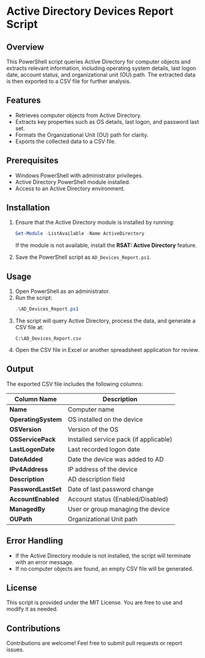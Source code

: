 # Active Directory Devices Report Script

## Overview

This PowerShell script queries Active Directory for computer objects and extracts relevant information, including operating system details, last logon date, account status, and organizational unit (OU) path. The extracted data is then exported to a CSV file for further analysis.

## Features

- Retrieves computer objects from Active Directory.
- Extracts key properties such as OS details, last logon, and password last set.
- Formats the Organizational Unit (OU) path for clarity.
- Exports the collected data to a CSV file.

## Prerequisites

- Windows PowerShell with administrator privileges.
- Active Directory PowerShell module installed.
- Access to an Active Directory environment.

## Installation

1. Ensure that the Active Directory module is installed by running:

   ```powershell
   Get-Module -ListAvailable -Name ActiveDirectory
   ```

   If the module is not available, install the **RSAT: Active Directory** feature.

2. Save the PowerShell script as `AD_Devices_Report.ps1`.

## Usage

1. Open PowerShell as an administrator.
2. Run the script:
   ```powershell
   .\AD_Devices_Report.ps1
   ```
3. The script will query Active Directory, process the data, and generate a CSV file at:
   ```
   C:\AD_Devices_Report.csv
   ```
4. Open the CSV file in Excel or another spreadsheet application for review.

## Output

The exported CSV file includes the following columns:

| Column Name         | Description                            |
| ------------------- | -------------------------------------- |
| **Name**            | Computer name                          |
| **OperatingSystem** | OS installed on the device             |
| **OSVersion**       | Version of the OS                      |
| **OSServicePack**   | Installed service pack (if applicable) |
| **LastLogonDate**   | Last recorded logon date               |
| **DateAdded**       | Date the device was added to AD        |
| **IPv4Address**     | IP address of the device               |
| **Description**     | AD description field                   |
| **PasswordLastSet** | Date of last password change           |
| **AccountEnabled**  | Account status (Enabled/Disabled)      |
| **ManagedBy**       | User or group managing the device      |
| **OUPath**          | Organizational Unit path               |

## Error Handling

- If the Active Directory module is not installed, the script will terminate with an error message.
- If no computer objects are found, an empty CSV file will be generated.

## License

This script is provided under the MIT License. You are free to use and modify it as needed.

## Contributions

Contributions are welcome! Feel free to submit pull requests or report issues.
